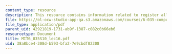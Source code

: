 ```yaml
---
content_type: resource
description: This resource contains information related to register allocation.
file: https://ol-ocw-studio-app-qa.s3.amazonaws.com/courses/6-035-computer-language-engineering-spring-2010/38a8bce4308db593bfa27e9cbdf82308_MIT6_035S10_lec16.pdf
file_type: application/pdf
parent_uid: 42921819-1731-ab9f-1387-c082c0b66eb6
resourcetype: Document
title: MIT6_035S10_lec16.pdf
uid: 38a8bce4-308d-b593-bfa2-7e9cbdf82308
---
```

